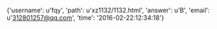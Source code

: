 {'username': u'fqy', 'path': u'xz1132/1132.html', 'answer': u'B', 'email': u'312801257@qq.com', 'time': '2016-02-22:12:34:18'}